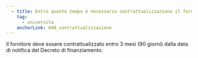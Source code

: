 ```yaml
---
  - title: Entro quanto tempo è necessario contrattualizzazione il fornitore?
    tag:
      - universita
    anchorLink: 040_contrattualizzazione
---
```


Il fornitore deve essere contrattualizzato entro 3 mesi (90 giorni) dalla data di notifica del Decreto di finanziamento.
